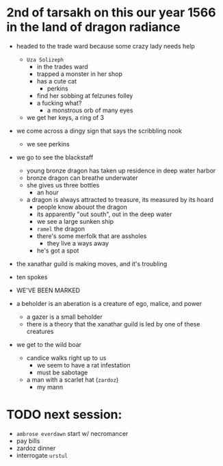 # 2nd of tarsakh on this our year 1566 in the land of dragon radiance
- headed to the trade ward because some crazy lady needs help
    - `Uza Solizeph`
        - in the trades ward
        - trapped a monster in her shop
        - has a cute cat
            - perkins
        - find her sobbing at felzunes folley
        - a fucking what?
            - a monstrous orb of many eyes
    - we get her keys, a ring of 3

- we come across a dingy sign that says the scribbling nook
    - we see perkins


- we go to see the blackstaff
    - young bronze dragon has taken up residence in deep water harbor
    - bronze dragon can breathe underwater
    - she gives us three bottles
        - an hour
    - a dragon is always attracted to treasure, its measured by its hoard
        - people know abouot the dragon
        - its apparently "out south", out in the deep water
        - we see a large sunken ship
        - `ramel` the dragon
        - there's some merfolk that are assholes
            - they live a ways away
        - he's got a spot

- the xanathar guild is making moves, and it's troubling
- ten spokes 
- WE'VE BEEN MARKED
- a beholder is an aberation is a creature of ego, malice, and power
    - a gazer is a small beholder
    - there is a theory that the xanathar guild is led by one of these creatures

- we get to the wild boar
    - candice walks right up to us
        - we seem to have a rat infestation
        - must be sabotage
    - a man with a scarlet hat (`zardoz`)
        - my mann

# TODO next session:
- `ambrose everdawn` start w/ necromancer
- pay bills
- zardoz dinner
- interrogate `urstul`

